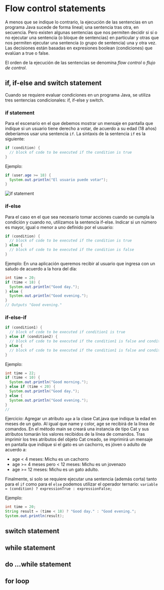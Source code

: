 # Flow control statements
A menos que se indique lo contrario, la ejecución de las sentencias en un programa Java sucede de forma lineal; una sentencia tras otra, en secuencia. Pero existen algunas sentencias que nos permiten decidir si sí o no ejecutar una sentencia (o bloque de sentencias) en particular y otras que nos permiten ejecutar una sentencia (o grupo de sentencia) una y otra vez. Las decisiones están basadas en expresiones boolean (condiciones) que evalúan a true o false.

El orden de la ejecución de las sentencias se denomina *flow control* o *flujo de control*.

## if, if-else and switch statement
Cuando se requiere evaluar condiciones en un programa Java, se utiliza tres sentencias condicionales: if, if-else y switch. 

### if statement
Para el escenario en el que debemos mostrar un mensaje en pantalla que indique si un usuario tiene derecho a votar, de acuerdo a su edad (18 años) deberíamos usar una sentencia `if`.
La sintaxis de la sentencia `if` es la siguiente:
```java
if (condition) {
  // block of code to be executed if the condition is true
}
```

Ejemplo:
```java
if (user.age >= 18) {
  System.out.println("El usuario puede votar");
}
```

![if statement](https://image.slidesharecdn.com/conditional-140811112653-phpapp02/95/conditional-statement-in-java-5-638.jpg?cb=1407756443)

### if-else
Para el caso en el que sea necesario tomar acciones cuando se cumpla la condición y cuando no, utilizamos la sentencia if-else.
Indicar si un número es mayor, igual o menor a uno definido por el usuario:
```java
if (condition) {
  // block of code to be executed if the condition is true
} else { 
  // block of code to be executed if the condition is false
} 
```

Ejemplo: 
En una aplicación queremos recibir al usuario que ingresa con un saludo de acuerdo a la hora del día:
```java
int time = 20;
if (time < 18) {
  System.out.println("Good day.");
} else {
  System.out.println("Good evening.");
}
// Outputs "Good evening."
```

### if-else-if
```java
if (condition1) {
  // block of code to be executed if condition1 is true
} else if (condition2) {
  // block of code to be executed if the condition1 is false and condition2 is true
} else {
  // block of code to be executed if the condition1 is false and condition2 is false
}
```
Ejemplo:
```java
int time = 22;
if (time < 10) {
  System.out.println("Good morning.");
} else if (time < 20) {
  System.out.println("Good day.");
} else {
  System.out.println("Good evening.");
}
// 
```

Ejercicio:
Agregar un atributo `age` a la clase Cat.java que indique la edad en meses de un gato. Al igual que name y color, age se recibirá de la línea de comandos. En el método main se creará una instancia de tipo Cat y sus atributos tomarán los valores recibidos de la línea de comandos. Tras imprimir los tres atributos del objeto Cat creado, se imprimirá un mensaje en pantalla que indique si el gato es un cachorro, es jóven o adulto de acuerdo a:
- age < 4 meses: Michu es un cachorro
- age >= 4 meses pero < 12 meses: Michu es un jovenazo
- age >= 12 meses: Michu es un gato adulto.

Finalmente, si solo se requiere ejecutar una sentencia (además corta) tanto para el `if` como para el `else` podemos utilizar el operador ternario:
`variable = (condition) ? expressionTrue : expressionFalse;`

Ejemplo:
```java
int time = 20;
String result = (time < 18) ? "Good day." : "Good evening.";
System.out.println(result);
```

## switch statement

## while statement

## do ...while statement

## for loop
